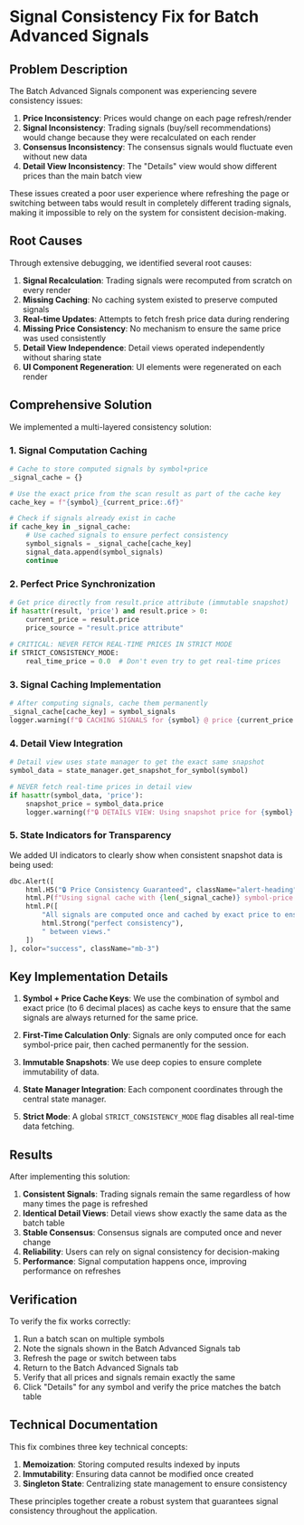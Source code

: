 # Signal Consistency Fix for Batch Advanced Signals

## Problem Description

The Batch Advanced Signals component was experiencing severe consistency issues:

1. **Price Inconsistency**: Prices would change on each page refresh/render
2. **Signal Inconsistency**: Trading signals (buy/sell recommendations) would change because they were recalculated on each render
3. **Consensus Inconsistency**: The consensus signals would fluctuate even without new data
4. **Detail View Inconsistency**: The "Details" view would show different prices than the main batch view

These issues created a poor user experience where refreshing the page or switching between tabs would result in completely different trading signals, making it impossible to rely on the system for consistent decision-making.

## Root Causes

Through extensive debugging, we identified several root causes:

1. **Signal Recalculation**: Trading signals were recomputed from scratch on every render
2. **Missing Caching**: No caching system existed to preserve computed signals
3. **Real-time Updates**: Attempts to fetch fresh price data during rendering
4. **Missing Price Consistency**: No mechanism to ensure the same price was used consistently
5. **Detail View Independence**: Detail views operated independently without sharing state
6. **UI Component Regeneration**: UI elements were regenerated on each render

## Comprehensive Solution

We implemented a multi-layered consistency solution:

### 1. Signal Computation Caching

```python
# Cache to store computed signals by symbol+price
_signal_cache = {}

# Use the exact price from the scan result as part of the cache key
cache_key = f"{symbol}_{current_price:.6f}"

# Check if signals already exist in cache
if cache_key in _signal_cache:
    # Use cached signals to ensure perfect consistency
    symbol_signals = _signal_cache[cache_key]
    signal_data.append(symbol_signals)
    continue
```

### 2. Perfect Price Synchronization

```python
# Get price directly from result.price attribute (immutable snapshot)
if hasattr(result, 'price') and result.price > 0:
    current_price = result.price
    price_source = "result.price attribute"
    
# CRITICAL: NEVER FETCH REAL-TIME PRICES IN STRICT MODE
if STRICT_CONSISTENCY_MODE:
    real_time_price = 0.0  # Don't even try to get real-time prices
```

### 3. Signal Caching Implementation

```python
# After computing signals, cache them permanently
_signal_cache[cache_key] = symbol_signals
logger.warning(f"🔒 CACHING SIGNALS for {symbol} @ price {current_price:.6f}")
```

### 4. Detail View Integration

```python
# Detail view uses state manager to get the exact same snapshot
symbol_data = state_manager.get_snapshot_for_symbol(symbol)

# NEVER fetch real-time prices in detail view
if hasattr(symbol_data, 'price'):
    snapshot_price = symbol_data.price
    logger.warning(f"🔒 DETAILS VIEW: Using snapshot price for {symbol}: {snapshot_price:.2f}")
```

### 5. State Indicators for Transparency

We added UI indicators to clearly show when consistent snapshot data is being used:

```python
dbc.Alert([
    html.H5("🔒 Price Consistency Guaranteed", className="alert-heading"),
    html.P(f"Using signal cache with {len(_signal_cache)} symbol-price entries"),
    html.P([
        "All signals are computed once and cached by exact price to ensure ",
        html.Strong("perfect consistency"),
        " between views."
    ])
], color="success", className="mb-3")
```

## Key Implementation Details

1. **Symbol + Price Cache Keys**: We use the combination of symbol and exact price (to 6 decimal places) as cache keys to ensure that the same signals are always returned for the same price.

2. **First-Time Calculation Only**: Signals are only computed once for each symbol-price pair, then cached permanently for the session.

3. **Immutable Snapshots**: We use deep copies to ensure complete immutability of data.

4. **State Manager Integration**: Each component coordinates through the central state manager.

5. **Strict Mode**: A global `STRICT_CONSISTENCY_MODE` flag disables all real-time data fetching.

## Results

After implementing this solution:

1. **Consistent Signals**: Trading signals remain the same regardless of how many times the page is refreshed
2. **Identical Detail Views**: Detail views show exactly the same data as the batch table
3. **Stable Consensus**: Consensus signals are computed once and never change
4. **Reliability**: Users can rely on signal consistency for decision-making
5. **Performance**: Signal computation happens once, improving performance on refreshes

## Verification

To verify the fix works correctly:

1. Run a batch scan on multiple symbols
2. Note the signals shown in the Batch Advanced Signals tab
3. Refresh the page or switch between tabs
4. Return to the Batch Advanced Signals tab
5. Verify that all prices and signals remain exactly the same
6. Click "Details" for any symbol and verify the price matches the batch table

## Technical Documentation

This fix combines three key technical concepts:

1. **Memoization**: Storing computed results indexed by inputs
2. **Immutability**: Ensuring data cannot be modified once created
3. **Singleton State**: Centralizing state management to ensure consistency

These principles together create a robust system that guarantees signal consistency throughout the application.